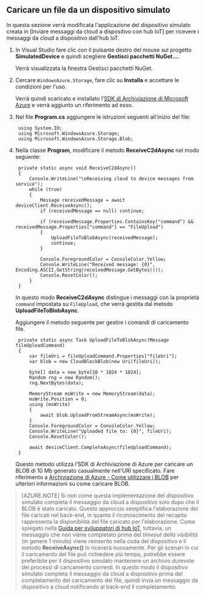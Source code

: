 ## Caricare un file da un dispositivo simulato

In questa sezione verrà modificata l'applicazione del dispositivo simulato creata in [Inviare messaggi da cloud a dispositivo con hub IoT] per ricevere i messaggi da cloud a dispositivo dall'hub IoT.

1. In Visual Studio fare clic con il pulsante destro del mouse sul progetto **SimulatedDevice** e quindi scegliere **Gestisci pacchetti NuGet...**. 

    Verrà visualizzata la finestra Gestisci pacchetti NuGet.

2. Cercare `WindowsAzure.Storage`, fare clic su **Installa** e accettare le condizioni per l'uso.

    Verrà quindi scaricato e installato l’[SDK di Archiviazione di Microsoft Azure](https://www.nuget.org/packages/WindowsAzure.Storage/) e verrà aggiunto un riferimento ad esso.

3. Nel file **Program.cs** aggiungere le istruzioni seguenti all’inizio del file:

        using System.IO;
        using Microsoft.WindowsAzure.Storage;
        using Microsoft.WindowsAzure.Storage.Blob;

4. Nella classe **Program**, modificare il metodo **ReceiveC2dAsync** nel modo seguente:
         
        private static async void ReceiveC2dAsync()
        {
            Console.WriteLine("\nReceiving cloud to device messages from service");
            while (true)
            {
                Message receivedMessage = await deviceClient.ReceiveAsync();
                if (receivedMessage == null) continue;

                if (receivedMessage.Properties.ContainsKey("command") && receivedMessage.Properties["command"] == "FileUpload")
                {
                    UploadFileToBlobAsync(receivedMessage);
                    continue;
                }

                Console.ForegroundColor = ConsoleColor.Yellow;
                Console.WriteLine("Received message: {0}", Encoding.ASCII.GetString(receivedMessage.GetBytes()));
                Console.ResetColor();
            }
        }

    In questo modo **ReceiveC2dAsync** distingue i messaggi con la proprietà `command` impostata su `FileUpload`, che verrà gestita dal metodo **UploadFileToBlobAsync**.

    Aggiungere il metodo seguente per gestire i comandi di caricamento file.
   
        private static async Task UploadFileToBlobAsync(Message fileUploadCommand)
        {
            var fileUri = fileUploadCommand.Properties["fileUri"];
            var blob = new CloudBlockBlob(new Uri(fileUri));

            byte[] data = new byte[10 * 1024 * 1024];
            Random rng = new Random();
            rng.NextBytes(data);

            MemoryStream msWrite = new MemoryStream(data);
            msWrite.Position = 0;
            using (msWrite)
            {
                await blob.UploadFromStreamAsync(msWrite);
            }
            Console.ForegroundColor = ConsoleColor.Yellow;
            Console.WriteLine("Uploaded file to: {0}", fileUri);
            Console.ResetColor();

            await deviceClient.CompleteAsync(fileUploadCommand);
        }

    Questo metodo utilizza l’SDK di Archiviazione di Azure per caricare un BLOB di 10 Mb generato casualmente nell'URI specificato. Fare riferimento a [Archiviazione di Azure - Come utilizzare i BLOB] per ulteriori informazioni su come caricare BLOB.

> [AZURE.NOTE] Si noti come questa implementazione del dispositivo simulato completa il messaggio da cloud a dispositivo solo dopo che il BLOB è stato caricato. Questo approccio semplifica l'elaborazione dei file caricati nel back-end, in quanto il riconoscimento del recapito rappresenta la disponibilità del file caricato per l'elaborazione. Come spiegato nella [Guida per sviluppatori di hub IoT][IoT Hub Developer Guide - C2D], tuttavia, un messaggio che non viene completato prima del *timeout della visibilità* (in genere 1 minuto) viene reinserito nella coda del dispositivo e il metodo **ReceiveAsync()** lo riceverà nuovamente. Per gli scenari in cui il caricamento del file può richiedere più tempo, potrebbe essere preferibile per il dispositivo simulato mantenere un archivio durevole dei processi di caricamento correnti. In questo modo il dispositivo simulato completa il messaggio da cloud a dispositivo prima del completamento del caricamento del file, quindi invia un messaggio da dispositivo a cloud notificando al back-end il completamento.

<!-- Links -->
[IoT Hub Developer Guide - C2D]: iot-hub-devguide.md#c2d
[Archiviazione di Azure - Come utilizzare i BLOB]: ../storage/storage-dotnet-how-to-use-blobs.md#upload-a-blob-into-a-container

<!-- Images -->

<!---HONumber=AcomDC_0309_2016-->